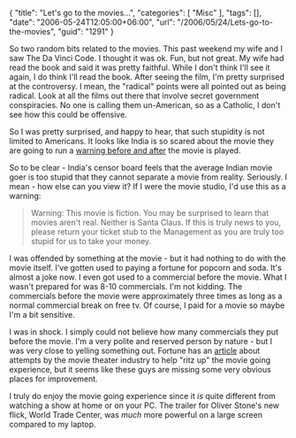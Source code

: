 {
	"title": "Let's go to the movies...",
	"categories": [
		"Misc"
	],
	"tags": [],
	"date": "2006-05-24T12:05:00+06:00",
	"url": "/2006/05/24/Lets-go-to-the-movies",
	"guid": "1291"
}

So two random bits related to the movies. This past weekend my wife and I saw The Da Vinci Code. I thought it was ok. Fun, but not great. My wife had read the book and said it was pretty faithful. While I don't think I'll see it again, I do think I'll read the book. After seeing the film, I'm pretty surprised at the controversy. I mean, the "radical" points were all pointed out as being radical. Look at all the films out there that involve secret government conspiracies. No one is calling them un-American, so as a Catholic, I don't see how this could be offensive.
<!--more-->
So I was pretty surprised, and happy to hear, that such stupidity is not limited to Americans. It looks like India is so scared about the movie they are going to run a <a href="http://www.abcnews.go.com/GMA/wireStory?id=1998156">warning before and after</a> the movie is played. 

So to be clear - India's censor board feels that the average Indian movie goer is too stupid that they cannot separate a movie from reality. Seriously. I mean - how else can you view it? If I were the movie studio, I'd use this as a warning:

<blockquote>
Warning: This movie is fiction. You may be surprised to learn that movies aren't real. Neither is Santa Claus. If this is truly news to you, please return your ticket stub to the Management as you are truly too stupid for us to take your money.
</blockquote>

I was offended by something at the movie - but it had nothing to do with the movie itself. I've gotten used to paying a fortune for popcorn and soda. It's almost a joke now. I even got used to a commercial before the movie. What I wasn't prepared for was 8-10 commercials. I'm not kidding. The commercials before the movie were approximately three times as long as a normal commercial break on free tv. Of course, I paid for a movie so maybe I'm a bit sensitive. 

I was in shock. I simply could not believe how many commercials they put before the movie. I'm a very polite and reserved person by nature - but I was very close to yelling something out. Fortune has an <a href="http://money.cnn.com/2006/05/19/magazines/fortune/theater_futureof_fortune/">article</a> about attempts by the movie theater industry to help "ritz up" the movie going experience, but it seems like these guys are missing some very obvious places for improvement. 

I truly do enjoy the movie going experience since it <i>is</i> quite different from watching a show at home or on your PC. The trailer for Oliver Stone's new flick, World Trade Center, was <i>much</i> more powerful on a large screen compared to my laptop.